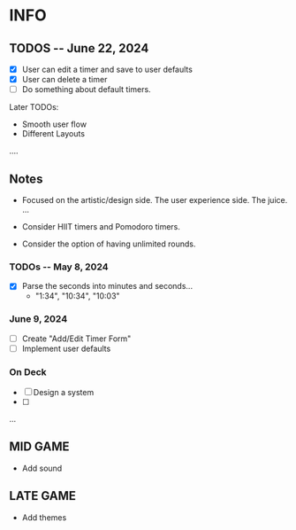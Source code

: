 #  INFO

## TODOS -- June 22, 2024
- [x] User can edit a timer and save to user defaults
- [x] User can delete a timer
- [ ] Do something about default timers.

Later TODOs:
- Smooth user flow
- Different Layouts
















....

## Notes
- Focused on the artistic/design side. The user experience side. The juice.
...

- Consider HIIT timers and Pomodoro timers.
- Consider the option of having unlimited rounds.

### TODOs -- May 8, 2024
- [x] Parse the seconds into minutes and seconds... 
    - "1:34", "10:34", "10:03"
### June 9, 2024
- [ ] Create "Add/Edit Timer Form"
- [ ] Implement user defaults

### On Deck
- [ ] Design a system
- [ ] 

...

## MID GAME
- Add sound

    

## LATE GAME
- Add themes

